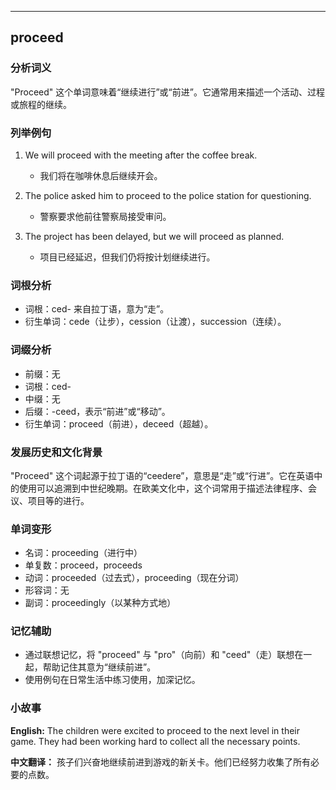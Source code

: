 
---------------
## proceed
### 分析词义
"Proceed" 这个单词意味着“继续进行”或“前进”。它通常用来描述一个活动、过程或旅程的继续。

### 列举例句
1. We will proceed with the meeting after the coffee break.
   - 我们将在咖啡休息后继续开会。

2. The police asked him to proceed to the police station for questioning.
   - 警察要求他前往警察局接受审问。

3. The project has been delayed, but we will proceed as planned.
   - 项目已经延迟，但我们仍将按计划继续进行。

### 词根分析
- 词根：ced- 来自拉丁语，意为“走”。
- 衍生单词：cede（让步），cession（让渡），succession（连续）。

### 词缀分析
- 前缀：无
- 词根：ced-
- 中缀：无
- 后缀：-ceed，表示“前进”或“移动”。
- 衍生单词：proceed（前进），deceed（超越）。

### 发展历史和文化背景
"Proceed" 这个词起源于拉丁语的“ceedere”，意思是“走”或“行进”。它在英语中的使用可以追溯到中世纪晚期。在欧美文化中，这个词常用于描述法律程序、会议、项目等的进行。

### 单词变形
- 名词：proceeding（进行中）
- 单复数：proceed，proceeds
- 动词：proceeded（过去式），proceeding（现在分词）
- 形容词：无
- 副词：proceedingly（以某种方式地）

### 记忆辅助
- 通过联想记忆，将 "proceed" 与 "pro"（向前）和 "ceed"（走）联想在一起，帮助记住其意为“继续前进”。
- 使用例句在日常生活中练习使用，加深记忆。

### 小故事
**English:**
The children were excited to proceed to the next level in their game. They had been working hard to collect all the necessary points.

**中文翻译：**
孩子们兴奋地继续前进到游戏的新关卡。他们已经努力收集了所有必要的点数。


